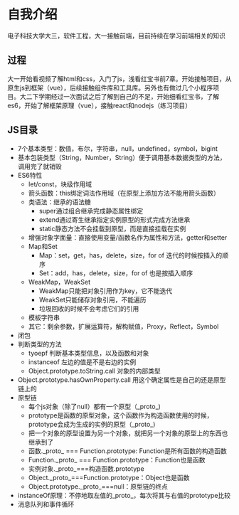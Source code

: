 # 自我介绍

电子科技大学大三，软件工程，大一接触前端，目前持续在学习前端相关的知识

## 过程

大一开始看视频了解html和css，入门了js，浅看红宝书前7章。开始接触项目，从原生js到框架（vue），后续接触组件库和工具库。另外也有做过几个小程序项目。大二下学期经过一次面试之后了解到自己的不足，开始细看红宝书，了解es6，开始了解框架原理（vue），接触react和nodejs（练习项目）

## JS目录

*  7个基本类型：数值，布尔，字符串，null，undefined，symbol，bigint
* 基本包装类型（String，Number，String）便于调用基本数据类型的方法，调用完了就销毁
* ES6特性
  * let/const，块级作用域
  * 箭头函数：this绑定词法作用域（在原型上添加方法不能用箭头函数）
  * 类语法：继承的语法糖
    * super通过组合继承完成静态属性绑定
    * extend通过寄生继承指定实例原型的形式完成方法继承
    * static静态方法不会挂载到原型，而是直接挂载在实例
  * 增强对象字面量：直接使用变量/函数名作为属性和方法，getter和setter
  * Map和Set
    * Map：set，get，has，delete，size，for of 迭代的时候按插入的顺序
    * Set：add，has，delete，size，for of 也是按插入顺序
  * WeakMap，WeakSet
    * WeakMap只能把对象引用作为key，它不能迭代
    * WeakSet只能储存对象引用，不能遍历
    * 垃圾回收的时候不会考虑它们的引用
  * 模板字符串
  * 其它：剩余参数，扩展运算符，解构赋值，Proxy，Reflect，Symbol
* 闭包
* 判断类型的方法
  * tyoepf 判断基本类型信息，以及函数和对象
  * instanceof 左边的值是不是右边的实例
  * Object.prototype.toString.call 对象的内部类型
* Object.prototype.hasOwnProperty.call 用这个确定属性是自己的还是原型链上的
* 原型链
  * 每个js对象（除了null）都有一个原型（\_proto\_)
  * prototype是函数的原型对象，这个函数作为构造函数使用的时候，prototype会成为生成的实例的原型（\_proto\_)
  * 把一个对象的原型设置为另一个对象，就把另一个对象的原型上的东西也继承到了
  * 函数.\_proto\_ === Function.prototype: Function是所有函数的构造函数
  * Function.\_proto\_ === Function.prototype：Function也是函数
  * 实例对象.\_proto\_===构造函数.prototype
  * Object.\_proto\_===Function.prototype：Object也是函数
  * Object.prototype.\_proto\_===null：原型链的终点
* instanceOf原理：不停地取左值的\_proto\_，每次将其与右值的prototype比较
* 消息队列和事件循环

